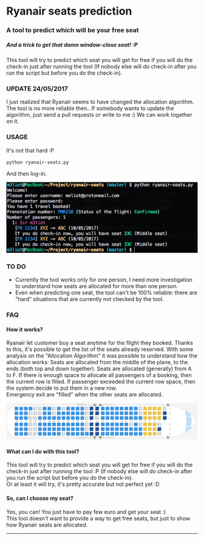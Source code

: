 # Ryanair seats prediction
### A tool to predict which will be your free seat
##### And a trick to get that damn window-close seat! :P

This tool will try to predict which seat you will get for free if you will do the check-in just after running the tool (If nobody else will do check-in after you run the script but before you do the check-in).

### UPDATE 24/05/2017
I just realized that Ryanair seems to have changed the allocation algorithm. The tool is no more reliable then..
If somebody wants to update the algorithm, just send a pull requests or write to me :) We can work together on it.

### USAGE
It's not that hard :P

```
python ryanair-seats.py
```

And then log-in.

<p align="center">
<img src="screenshot.png" alt="Screenshot" />
</p>

### TO DO
- Currently the tool works only for one person, I need more investigation to understand how seats are allocated for more than one person.
- Even when predicting one seat, the tool can't be 100% reliable: there are "hard" situations that are currently not checked by the tool.


### FAQ

#### How it works?
Ryanair let customer buy a seat anytime for the flight they booked. Thanks to this, it's possible to get the list of the seats already reserved. With some analysis on the "Allocation Algorithm" it was possible to understand how the allocation works: Seats are allocated from the middle of the plane, to the ends (both top and down together). Seats are allocated (generally) from A to F.   If there is enough space to allocate all passengers of a booking, then the current row is filled. If passenger exceeded the current row space, then the system decide to put them in a new row.  
Emergency exit are "filled" when the other seats are allocated.

<p align="center">
<img src="seats.png" alt="Seats" />
</p>

#### What can I do with this tool?
This tool will try to predict which seat you will get for free if you will do the check-in just after running the tool :P (If nobody else will do check-in after you run the script but before you do the check-in).  
Or at least it will try, it's pretty accurate but not perfect yet :D

#### So, can I choose my seat?
Yes, you can! You just have to pay few euro and get your seat :)  
This tool doesn't want to provide a way to get free seats, but just to show how Ryanair seats are allocated.

---
